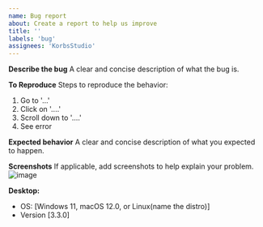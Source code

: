 ```yaml
---
name: Bug report
about: Create a report to help us improve
title: ''
labels: 'bug'
assignees: 'KorbsStudio'
---
```


<!-- NOTE: This is for the desktop application only, this is not a support area to help with your Falix account, servers, or anything else. -->

**Describe the bug**
A clear and concise description of what the bug is.

**To Reproduce**
Steps to reproduce the behavior:
1. Go to '...'
2. Click on '....'
3. Scroll down to '....'
4. See error

**Expected behavior**
A clear and concise description of what you expected to happen.

**Screenshots**
If applicable, add screenshots to help explain your problem.
![image](ImageURLGoesHere)

**Desktop:**
 - OS: [Windows 11, macOS 12.0, or Linux(name the distro)]
 - Version [3.3.0]
